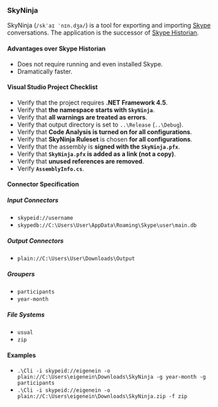 ### SkyNinja

SkyNinja (`/skˈaɪ ˈnɪn.dʒə/`) is a tool for exporting and importing [Skype](http://www.skype.com) conversations. The application is the successor of [Skype Historian](http://eigene.in/skype-historian).

#### Advantages over Skype Historian

* Does not require running and even installed Skype.
* Dramatically faster.

#### Visual Studio Project Checklist

* Verify that the project requires **.NET Framework 4.5**.
* Verify that **the namespace starts with `SkyNinja`**.
* Verify that **all warnings are treated as errors**.
* Verify that output directory is set to `..\Release` (`..\Debug`).
* Verify that **Code Analysis is turned on for all configurations**.
* Verify that **SkyNinja Ruleset** is chosen **for all configurations**.
* Verify that the assembly is **signed with the `SkyNinja.pfx`**.
* Verify that **`SkyNinja.pfx` is added as a link (not a copy)**.
* Verify that **unused references are removed**.
* Verify **`AssemblyInfo.cs`**.

#### Connector Specification

##### Input Connectors

* `skypeid://username`
* `skypedb://C:\Users\User\AppData\Roaming\Skype\user\main.db`

##### Output Connectors

* `plain://C:\Users\User\Downloads\Output`

##### Groupers

* `participants`
* `year-month`

##### File Systems

* `usual`
* `zip`

#### Examples

* `.\Cli -i skypeid://eigenein -o plain://C:\Users\eigenein\Downloads\SkyNinja -g year-month -g participants`
* `.\Cli -i skypeid://eigenein -o plain://C:\Users\eigenein\Downloads\SkyNinja.zip -f zip`
